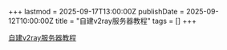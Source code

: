 +++
lastmod = 2025-09-17T13:00:00Z
publishDate = 2025-09-12T10:00:00Z
title = "自建v2ray服务器教程"
tags = []
+++

[自建v2ray服务器教程](https://github.com/Alvin9999/new-pac/blob/master/%E8%87%AA%E5%BB%BAv2ray%E6%9C%8D%E5%8A%A1%E5%99%A8%E6%95%99%E7%A8%8B.md)